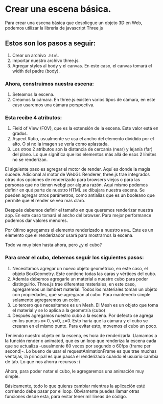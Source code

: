 # Crear una escena básica.

Para crear una escena básica que despliegue un objeto 3D en Web, podemos utilizar la librería de javascript Three.js

## Estos son los pasos a seguir:

1. Crear un archivo `.html`.
2. Importar nuestro archivo three.js.
3. Agregar styles al body y el canvas. En este caso, el canvas tomará el width del padre (body).

### Ahora, construimos nuestra escena:

1. Seteamos la escena.
2. Creamos la cámara. En three.js existen varios tipos de cámara, en este caso usaremos una cámara perspectiva.

### Esta recibe 4 atributos:

1. Field of View (FOV), que es la extensión de la escena. Este valor está en grados.
2. Aspect Ratio, usualmente se usa el ancho del elemento dividido por el alto. O si no la imagen se vería como aplastada.
3. Los otros 2 atributos son la distancia de cercanía (near) y lejanía (far) del plano. Lo que significa que los elementos más allá de esos 2 límites no se renderizan.

El siguiente paso es agregar el motor de render. Aquí es donde la magia sucede. Adicional al motor de WebGL Renderer, three.js trae integrados otras dos opciones de renderizado para browsers viejos o para las personas que no tienen webgl por alguna razón. Aquí mismo podemos definir en qué parte de nuestro HTML se dibujara nuestra escena. Se pueden agregar otros parámetros, como antialias que es un booleano que permite que el render se vea mas claro.

Después debemos definir el tamaño en que queremos renderizar nuestra app. En este caso tomará el ancho del browser. Para mejor performance podemos dar valores menores.

Por último agregamos el elemento renderizado a nuestro `HTML`. Este es un elemento <canvas> que el renderizador usará para mostrarnos la escena.

Todo va muy bien hasta ahora, pero ¿y el cubo?

### Para crear el cubo, debemos seguir los siguientes pasos:

1. Necesitamos agregar un nuevo objeto geométrico, en este caso, el objeto  BoxGeometry. Este contiene todas las caras y vértices del cubo. 
2. Además debemos agregarle un material a nuestro cubo para poder distinguirlo. Three.js trae diferentes materiales, en este caso, agregaremos un lambert material. Todos los materiales toman un objeto con propiedades, que se agregaran al cubo. Para mantenerlo simple solamente agregaremos un color. 
3. Lo tercero que necesitamos es un Mesh. El Mesh es un objeto que toma el material y se lo aplica a la geometría (cubo)
4. Después agregamos nuestro cubo a la escena. Por defecto se agrega en los puntos x= 0, y=0, z=0. Esto haría que la cámara y el cubo se crearan en el mismo punto. Para evitar esto, movemos el cubo un poco.

Teniendo nuestro objeto en la escena, es hora de renderizarla. Llamamos a la función render o animated, que es un loop que renderiza la escena cada que se actualiza -usualmente 60 veces por segundo o 60fps (frame per second)-. Lo bueno de usar el requestAnimationFrame es que trae muchas ventajas, la principal es que pausa el renderizado cuando el usuario cambia de tab. Lo que nos ahorra recursos :)

Ahora, para poder notar el cubo, le agregaremos una animación muy simple. 

Básicamente, todo lo que quieras cambiar mientras la aplicación esté corriendo debe pasar por el loop. Obviamente puedes llamar otras funciones desde esta, para evitar tener mil líneas de código.

